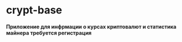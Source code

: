 # crypt-base

#### Приложение для инфрмации о курсах криптовалют и статистика майнера **требуется регистрация**
